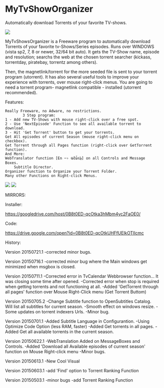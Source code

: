 # MyTvShowOrganizer
Automatically download Torrents of your favorite TV-shows.

<img src="https://googledrive.com/host/0B8t0ED-qcOtkUURzRlZ0cnVrbXc/mtvso_mainpage.png"/>

MyTvShowsOrganizer is a Freeware program to automatically download Torrents of your favorite tv-Shows/Series episodes.
Runs over WINDOWS (vista sp2, 7, 8 or newer, 32/64 bit auto).
It gets the TV-Show name, episode and resolution; searchs the web at the chosen torrent searcher (kickass, torrentday, piratebay, torrentz among others). 

Then, the magnetlink/torrent for the more seeded file is sent to your torrent program (utorrent).
It has also several useful tools to improve your experience with torrents, over mouse right-click menus.
You are going to need a torrent program- magnetlink compatible - installed (utorrent recommended).

Features:

    Really Freeware, no Adware, no restrictions.
    		3 Step program:
	1 - Add new TV-Shows with mouse right-click over a free spot.
	2 - Use 'NextEpisode' Function to see all available torrent to download.
	3 - Hit 'Get Torrent' button to get your torrents.
	Get All episodes of current Season (mouse right-click menu on checkbox).
	Get Torrent through all Pages function (right-click over GetTorrent function).
	And More:
	WebTranslator function [En ─› Ҩἒὧℓ₯] on all Controls and Message Boxes.
	    Subtitle Director.
	Organizer function to Organize your Torrent Folder.
	Many other Functions on Right-click Menus.

<img src="https://googledrive.com/host/0B8t0ED-qcOtkUURzRlZ0cnVrbXc/mtvso_addnewshow.png"/>
<img src="https://googledrive.com/host/0B8t0ED-qcOtkUURzRlZ0cnVrbXc/mtvso_tvcalendar.png"/>


MIRRORS:

Installer:

https://googledrive.com/host/0B8t0ED-qcOtka3hMbm4yc2FaOE0/

Code:

https://drive.google.com/open?id=0B8t0ED-qcOtkUHFfUElkOTlIcmc


History:


Version 20150721.1
-corrected minor bugs.

Version 20150716.1
-corrected minor bug where the Main
windows get minimized when msgbox is closed.

Version 20150711.1
-Corrected error in TvCalendar Webbrowser function...
It was closing some time after opened.
-Corrected error when stop is required when getting
torrents and not functioning at all.
-Added 'GetTorrent through all pages' function
over Mouse Right-Click menu (Get Torrent Buttom)

Version 20150705.2
-Change Subtitle function to OpenSubtitles Catalog.
Will list all subtitles for current season.
-Smooth effect on windows resize.
-Some updates on torrent indexers Urls.
-Minor bug.

Version 20150701.1
-Added Subtitle Language in Configurantion.
-Using Optimize Code Option (less RAM, faster)
-Added Get torrents in all pages.
-Added Get all available torrents in the current season.

Version 20150622.1
-WebTranslation Added on MessageBoxes and Controls.
-Added 'Download all Available episodes of current season'
function on Mouse Right-click menu
-Minor bugs.

Version 20150613.1
-New Cool Visual

Version 20150603.1
-add 'Find' option to Torrent Ranking Function

Version 20150503.1
-minor bugs
-add Torrent Ranking Function
